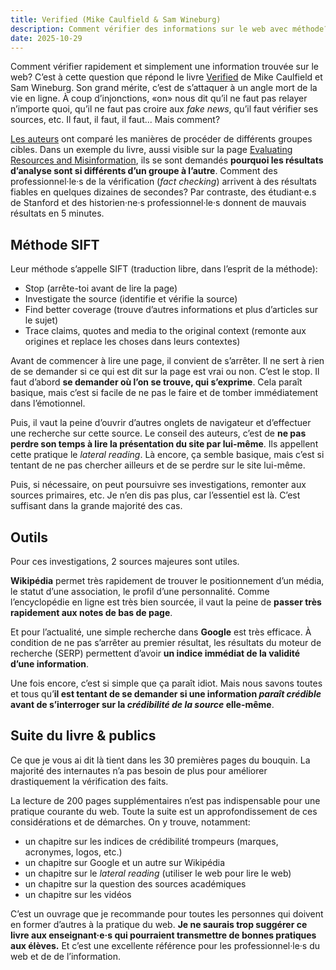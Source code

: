 ```yaml
---
title: Verified (Mike Caulfield & Sam Wineburg)
description: Comment vérifier des informations sur le web avec méthode? C’est à cette question que répond le livre «Verified» de Mike Caulfield et Sam Wineburg avec brio.
date: 2025-10-29
---
```


Comment vérifier rapidement et simplement une information trouvée sur le web?
C’est à cette question que répond le livre [Verified](https://verifiedthebook.com/) de Mike Caulfield et Sam Wineburg.
Son grand mérite, c’est de s’attaquer à un angle mort de la vie en ligne.
À coup d’injonctions, «on» nous dit qu’il ne faut pas relayer n’importe quoi, qu’il ne faut pas croire aux *fake news*, qu’il faut vérifier ses sources, etc.
Il faut, il faut, il faut...
Mais comment?

[Les auteurs](https://verifiedthebook.com/about/) ont comparé les manières de procéder de différents groupes cibles.
Dans un exemple du livre, aussi visible sur la page [Evaluating Resources and Misinformation](https://guides.lib.uchicago.edu/c.php?g=1241077&p=9082322), ils se sont demandés **pourquoi les résultats d’analyse sont si différents d’un groupe à l’autre**.
Comment des professionnel·le·s de la vérification (*fact checking*) arrivent à des résultats fiables en quelques dizaines de secondes?
Par contraste, des étudiant·e.s de Stanford et des historien·ne·s professionnel·le·s donnent de mauvais résultats en 5 minutes.

## Méthode SIFT

Leur méthode s’appelle SIFT (traduction libre, dans l’esprit de la méthode):

- Stop (arrête-toi avant de lire la page)
- Investigate the source (identifie et vérifie la source)
- Find better coverage (trouve d’autres informations et plus d’articles sur le sujet)
- Trace claims, quotes and media to the original context (remonte aux origines et replace les choses dans leurs contextes)

Avant de commencer à lire une page, il convient de s’arrêter.
Il ne sert à rien de se demander si ce qui est dit sur la page est vrai ou non.
C’est le stop.
Il faut d’abord **se demander où l’on se trouve, qui s’exprime**.
Cela paraît basique, mais c’est si facile de ne pas le faire et de tomber immédiatement dans l’émotionnel.

Puis, il vaut la peine d’ouvrir d’autres onglets de navigateur et d’effectuer une recherche sur cette source.
Le conseil des auteurs, c’est de **ne pas perdre son temps à lire la présentation du site par lui-même**.
Ils appellent cette pratique le *lateral reading*.
Là encore, ça semble basique, mais c’est si tentant de ne pas chercher ailleurs et de se perdre sur le site lui-même.

Puis, si nécessaire, on peut poursuivre ses investigations, remonter aux sources primaires, etc.
Je n’en dis pas plus, car l’essentiel est là.
C’est suffisant dans la grande majorité des cas.

## Outils

Pour ces investigations, 2 sources majeures sont utiles.

**Wikipédia** permet très rapidement de trouver le positionnement d’un média, le statut d’une association, le profil d’une personnalité.
Comme l’encyclopédie en ligne est très bien sourcée, il vaut la peine de **passer très rapidement aux notes de bas de page**.

Et pour l’actualité, une simple recherche dans **Google** est très efficace.
À condition de ne pas s’arrêter au premier résultat, les résultats du moteur de recherche (SERP) permettent d’avoir **un indice immédiat de la validité d’une information**.

Une fois encore, c’est si simple que ça paraît idiot.
Mais nous savons toutes et tous qu’**il est tentant de se demander si une information *paraît crédible* avant de s’interroger sur la *crédibilité de la source* elle-même**.

## Suite du livre & publics

Ce que je vous ai dit là tient dans les 30 premières pages du bouquin.
La majorité des internautes n’a pas besoin de plus pour améliorer drastiquement la vérification des faits.

La lecture de 200 pages supplémentaires n’est pas indispensable pour une pratique courante du web.
Toute la suite est un approfondissement de ces considérations et de démarches.
On y trouve, notamment:

- un chapitre sur les indices de crédibilité trompeurs (marques, acronymes, logos, etc.)
- un chapitre sur Google et un autre sur Wikipédia
- un chapitre sur le *lateral reading* (utiliser le web pour lire le web)
- un chapitre sur la question des sources académiques
- un chapitre sur les vidéos

C’est un ouvrage que je recommande pour toutes les personnes qui doivent en former d’autres à la pratique du web.
**Je ne saurais trop suggérer ce livre aux enseignant·e·s qui pourraient transmettre de bonnes pratiques aux élèves.**
Et c’est une excellente référence pour les professionnel·le·s du web et de de l’information.
